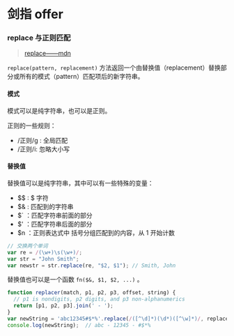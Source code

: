 # 剑指 offer
### replace 与正则匹配
> [replace——mdn](https://developer.mozilla.org/zh-CN/docs/Web/JavaScript/Reference/Global_Objects/String/replace#%E4%BD%BF%E7%94%A8%E5%AD%97%E7%AC%A6%E4%B8%B2%E4%BD%9C%E4%B8%BA%E5%8F%82%E6%95%B0)

`replace(pattern, replacement)` 方法返回一个由替换值（replacement）替换部分或所有的模式（pattern）匹配项后的新字符串。

#### 模式
模式可以是纯字符串，也可以是正则。

正则的一些规则：
- /正则/g : 全局匹配
- /正则/i: 忽略大小写

#### 替换值
替换值可以是纯字符串，其中可以有一些特殊的变量：

- $$ : $ 字符
- $& : 匹配到的字符串
- $` ：匹配字符串前面的部分
- $' ：匹配字符串后面的部分
- $n ：正则表达式中 括号分组匹配到的内容，从 1 开始计数

```js
// 交换两个单词
var re = /(\w+)\s(\w+)/;
var str = "John Smith";
var newstr = str.replace(re, "$2, $1"); // Smith, John
```

替换值也可以是一个函数 `fn($&, $1, $2, ...)` 。

```js
function replacer(match, p1, p2, p3, offset, string) {
  // p1 is nondigits, p2 digits, and p3 non-alphanumerics
  return [p1, p2, p3].join(' - ');
}
var newString = 'abc12345#$*%'.replace(/([^\d]*)(\d*)([^\w]*)/, replacer);
console.log(newString);  // abc - 12345 - #$*%
```


